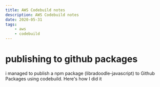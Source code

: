 ```yaml
---
title: AWS Codebuild notes
description: AWS Codebuild notes
date: 2020-05-31
tags:
    - aws
	- codebuild
---
```


# publishing to github packages

i managed to publish a npm package (libradoodle-javascript) to Github Packages
using codebuild. Here's how I did it